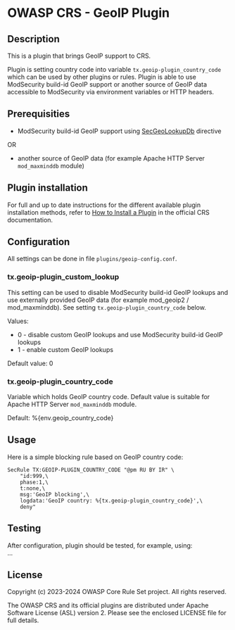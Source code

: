# OWASP CRS - GeoIP Plugin

## Description

This is a plugin that brings GeoIP support to CRS.

Plugin is setting country code into variable `tx.geoip-plugin_country_code`
which can be used by other plugins or rules. Plugin is able to use ModSecurity
build-id GeoIP support or another source of GeoIP data accessible to ModSecurity
via environment variables or HTTP headers.

## Prerequisities

 * ModSecurity build-id GeoIP support using [SecGeoLookupDb](https://github.com/SpiderLabs/ModSecurity/wiki/Reference-Manual-(v2.x)#user-content-SecGeoLookupDb) directive

OR
 * another source of GeoIP data (for example Apache HTTP Server `mod_maxminddb` module)

## Plugin installation

For full and up to date instructions for the different available plugin
installation methods, refer to [How to Install a Plugin](https://coreruleset.org/docs/concepts/plugins/#how-to-install-a-plugin)
in the official CRS documentation.

## Configuration

All settings can be done in file `plugins/geoip-config.conf`.

### tx.geoip-plugin_custom_lookup

This setting can be used to disable ModSecurity build-id GeoIP lookups and use
externally provided GeoIP data (for example mod_geoip2 / mod_maxminddb). See
setting `tx.geoip-plugin_country_code` below.

Values:
 * 0 - disable custom GeoIP lookups and use ModSecurity build-id GeoIP lookups
 * 1 - enable custom GeoIP lookups

Default value: 0

### tx.geoip-plugin_country_code

Variable which holds GeoIP country code. Default value is suitable for Apache
HTTP Server `mod_maxminddb` module.

Default: %{env.geoip_country_code}

## Usage

Here is a simple blocking rule based on GeoIP country code:

```
SecRule TX:GEOIP-PLUGIN_COUNTRY_CODE "@pm RU BY IR" \
    "id:999,\
    phase:1,\
    t:none,\
    msg:'GeoIP blocking',\
    logdata:'GeoIP country: %{tx.geoip-plugin_country_code}',\
    deny"
```

## Testing

After configuration, plugin should be tested, for example, using:  
...

## License

Copyright (c) 2023-2024 OWASP Core Rule Set project. All rights reserved.

The OWASP CRS and its official plugins are distributed
under Apache Software License (ASL) version 2. Please see the enclosed LICENSE
file for full details.
